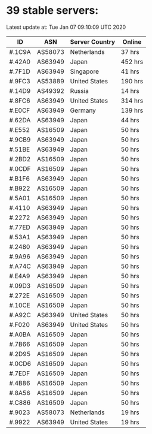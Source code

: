 # 39 stable servers:

Latest update at: Tue Jan 07 09:10:09 UTC 2020

| ID | ASN | Server Country | Online |
| -- | --- | -------------- | ------ |
| #.1C9A | AS58073 | Netherlands | 37 hrs |
| #.42A0 | AS63949 | Japan | 452 hrs |
| #.7F1D | AS63949 | Singapore | 41 hrs |
| #.9FC3 | AS53889 | United States | 190 hrs |
| #.14D9 | AS49392 | Russia | 14 hrs |
| #.8FC6 | AS63949 | United States | 314 hrs |
| #.E0CF | AS63949 | Germany | 139 hrs |
| #.62DA | AS63949 | Japan | 44 hrs |
| #.E552 | AS16509 | Japan | 50 hrs |
| #.9CB9 | AS63949 | Japan | 50 hrs |
| #.51BE | AS63949 | Japan | 50 hrs |
| #.2BD2 | AS16509 | Japan | 50 hrs |
| #.0CDF | AS16509 | Japan | 50 hrs |
| #.B1F6 | AS63949 | Japan | 50 hrs |
| #.B922 | AS16509 | Japan | 50 hrs |
| #.5A01 | AS16509 | Japan | 50 hrs |
| #.4110 | AS63949 | Japan | 50 hrs |
| #.2272 | AS63949 | Japan | 50 hrs |
| #.77ED | AS63949 | Japan | 50 hrs |
| #.53A1 | AS63949 | Japan | 50 hrs |
| #.2480 | AS63949 | Japan | 50 hrs |
| #.9A96 | AS63949 | Japan | 50 hrs |
| #.A74C | AS63949 | Japan | 50 hrs |
| #.E4A9 | AS63949 | Japan | 50 hrs |
| #.09D3 | AS16509 | Japan | 50 hrs |
| #.272E | AS16509 | Japan | 50 hrs |
| #.10CE | AS16509 | Japan | 50 hrs |
| #.A92C | AS63949 | United States | 50 hrs |
| #.F020 | AS63949 | United States | 50 hrs |
| #.A0BA | AS16509 | Japan | 50 hrs |
| #.7B66 | AS16509 | Japan | 50 hrs |
| #.2D95 | AS16509 | Japan | 50 hrs |
| #.0CD6 | AS16509 | Japan | 50 hrs |
| #.7EDF | AS16509 | Japan | 50 hrs |
| #.4B86 | AS16509 | Japan | 50 hrs |
| #.8A56 | AS16509 | Japan | 50 hrs |
| #.C886 | AS16509 | Japan | 50 hrs |
| #.9023 | AS58073 | Netherlands | 19 hrs |
| #.9922 | AS63949 | United States | 19 hrs |

